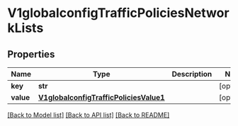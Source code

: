 # V1globalconfigTrafficPoliciesNetworkLists

## Properties
Name | Type | Description | Notes
------------ | ------------- | ------------- | -------------
**key** | **str** |  | [optional] 
**value** | [**V1globalconfigTrafficPoliciesValue1**](V1globalconfigTrafficPoliciesValue1.md) |  | [optional] 

[[Back to Model list]](../README.md#documentation-for-models) [[Back to API list]](../README.md#documentation-for-api-endpoints) [[Back to README]](../README.md)

